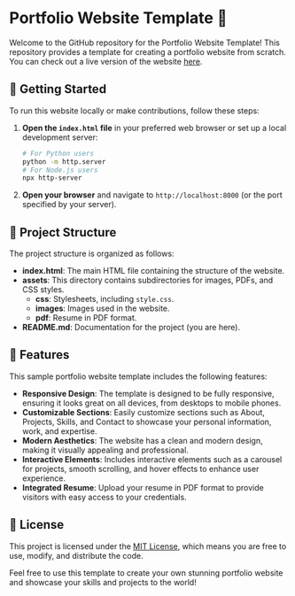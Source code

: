 # Portfolio Website Template 🚀

Welcome to the GitHub repository for the Portfolio Website Template! This repository provides a template for creating a portfolio website from scratch. You can check out a live version of the website [here](https://anuswarrrao.netlify.app).

## 🚀 Getting Started

To run this website locally or make contributions, follow these steps:

1. **Open the `index.html` file** in your preferred web browser or set up a local development server:
    ```bash
    # For Python users
    python -m http.server
    # For Node.js users
    npx http-server
    ```
2. **Open your browser** and navigate to `http://localhost:8000` (or the port specified by your server).

## 📂 Project Structure

The project structure is organized as follows:

- **index.html**: The main HTML file containing the structure of the website.
- **assets**: This directory contains subdirectories for images, PDFs, and CSS styles.
  - **css**: Stylesheets, including `style.css`.
  - **images**: Images used in the website.
  - **pdf**: Resume in PDF format.
- **README.md**: Documentation for the project (you are here).

## 🌟 Features

This sample portfolio website template includes the following features:

- **Responsive Design**: The template is designed to be fully responsive, ensuring it looks great on all devices, from desktops to mobile phones.
- **Customizable Sections**: Easily customize sections such as About, Projects, Skills, and Contact to showcase your personal information, work, and expertise.
- **Modern Aesthetics**: The website has a clean and modern design, making it visually appealing and professional.
- **Interactive Elements**: Includes interactive elements such as a carousel for projects, smooth scrolling, and hover effects to enhance user experience.
- **Integrated Resume**: Upload your resume in PDF format to provide visitors with easy access to your credentials.

## 📄 License

This project is licensed under the [MIT License](LICENSE.md), which means you are free to use, modify, and distribute the code.

Feel free to use this template to create your own stunning portfolio website and showcase your skills and projects to the world!
